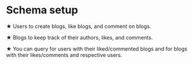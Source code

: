# Schema setup

★ Users to create blogs, like blogs, and comment on blogs.

★ Blogs to keep track of their authors, likes, and comments.

★ You can query for users with their liked/commented blogs and for blogs with their likes/comments and respective users.
